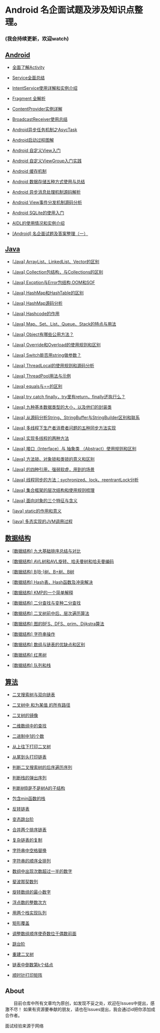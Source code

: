 
# Android 名企面试题及涉及知识点整理。
### (我会持续更新，欢迎watch)


## [Android](/android)

* [全面了解Activity](/android/%E5%85%A8%E9%9D%A2%E4%BA%86%E8%A7%A3Activity.md)

* [Service全面总结](/android/Service%E5%85%A8%E9%9D%A2%E6%80%BB%E7%BB%93.md)

* [IntentService使用详解和实例介绍](/android/IntentService%E4%BD%BF%E7%94%A8%E8%AF%A6%E8%A7%A3%E5%92%8C%E5%AE%9E%E4%BE%8B%E4%BB%8B%E7%BB%8D.md)

* [Fragment 全解析](/android/Fragment%20%E5%85%A8%E8%A7%A3%E6%9E%90.md)

* [ContentProvider实例详解](/android/ContentProvider%E5%AE%9E%E4%BE%8B%E8%AF%A6%E8%A7%A3.md)

* [BroadcastReceiver使用总结](/android/BroadcastReceiver%E4%BD%BF%E7%94%A8%E6%80%BB%E7%BB%93.md)

* [Android异步任务机制之AsycTask](/android/Android%E5%BC%82%E6%AD%A5%E4%BB%BB%E5%8A%A1%E6%9C%BA%E5%88%B6%E4%B9%8BAsycTask.md)

* [Android启动过程图解](/android/Android%E5%90%AF%E5%8A%A8%E8%BF%87%E7%A8%8B%E5%9B%BE%E8%A7%A3.md)

* [Android 自定义View入门](/android/Android%20%E8%87%AA%E5%AE%9A%E4%B9%89View%E5%85%A5%E9%97%A8.md)

* [Android 自定义ViewGroup入门实践](/android/Android%20%E8%87%AA%E5%AE%9A%E4%B9%89ViewGroup%E5%85%A5%E9%97%A8%E5%AE%9E%E8%B7%B5.md)

* [Android 缓存机制](/android/Android%20%E7%BC%93%E5%AD%98%E6%9C%BA%E5%88%B6.md)

* [Android 数据存储五种方式使用与总结](/android/Android%20%E6%95%B0%E6%8D%AE%E5%AD%98%E5%82%A8%E4%BA%94%E7%A7%8D%E6%96%B9%E5%BC%8F%E4%BD%BF%E7%94%A8%E4%B8%8E%E6%80%BB%E7%BB%93.md)

* [Android 异步消息处理机制源码解析](/android/Android%20%E5%BC%82%E6%AD%A5%E6%B6%88%E6%81%AF%E5%A4%84%E7%90%86%E6%9C%BA%E5%88%B6%EF%BC%88Handler%20%E3%80%81%20Looper%20%E3%80%81MessageQueue%EF%BC%89%E6%BA%90%E7%A0%81%E8%A7%A3%E6%9E%90.md)

* [Android View事件分发机制源码分析](/android/Android%20View%E4%BA%8B%E4%BB%B6%E5%88%86%E5%8F%91%E6%9C%BA%E5%88%B6%E6%BA%90%E7%A0%81%E5%88%86%E6%9E%90.md)

* [Android SQLite的使用入门](/android/Android%20SQLite%E7%9A%84%E4%BD%BF%E7%94%A8%E5%85%A5%E9%97%A8.md)

* [AIDL的使用情况和实例介绍](/android/AIDL%E7%9A%84%E4%BD%BF%E7%94%A8%E6%83%85%E5%86%B5%E5%92%8C%E5%AE%9E%E4%BE%8B%E4%BB%8B%E7%BB%8D.md)

* [[Android] 名企面试题及答案整理（一）](/android/Android%20名企面试题及答案整理（一）.md) 

  
## [Java](/java)

* [[Java] ArrayList、LinkedList、Vector的区别](/java/%5BJava%5D%20ArrayList%E3%80%81LinkedList%E3%80%81Vector%E7%9A%84%E5%8C%BA%E5%88%AB.md)

* [[Java] Collection包结构，与Collections的区别](/java/%5BJava%5D%20Collection%E5%8C%85%E7%BB%93%E6%9E%84%EF%BC%8C%E4%B8%8ECollections%E7%9A%84%E5%8C%BA%E5%88%AB.md)

* [[Java] Excption与Error包结构,OOM和SOF](/java/%5BJava%5D%20Excption%E4%B8%8EError%E5%8C%85%E7%BB%93%E6%9E%84%2COOM%E5%92%8CSOF.md)

* [[Java] HashMap和HashTable的区别](/java/%5BJava%5D%20HashMap%E5%92%8CHashTable%E7%9A%84%E5%8C%BA%E5%88%AB.md)

* [[Java] HashMap源码分析](/java/%5BJava%5D%20HashMap%E6%BA%90%E7%A0%81%E5%88%86%E6%9E%90.md)

* [[Java] Hashcode的作用](/java/%5BJava%5D%20Hashcode%E7%9A%84%E4%BD%9C%E7%94%A8.md)

* [[Java] Map、Set、List、Queue、Stack的特点与用法](/java/%5BJava%5D%20Map%E3%80%81Set%E3%80%81List%E3%80%81Queue%E3%80%81Stack%E7%9A%84%E7%89%B9%E7%82%B9%E4%B8%8E%E7%94%A8%E6%B3%95.md)
 
* [[Java] Object有哪些公用方法？](/java/%5BJava%5D%20Object%E6%9C%89%E5%93%AA%E4%BA%9B%E5%85%AC%E7%94%A8%E6%96%B9%E6%B3%95%EF%BC%9F.md)

* [[Java] Override和Overload的使用规则和区别](/java/%5BJava%5D%20Override%E5%92%8COverload%E7%9A%84%E4%BD%BF%E7%94%A8%E8%A7%84%E5%88%99%E5%92%8C%E5%8C%BA%E5%88%AB.md)

* [[Java] Switch能否用string做参数？](/java/%5BJava%5D%20Switch%E8%83%BD%E5%90%A6%E7%94%A8string%E5%81%9A%E5%8F%82%E6%95%B0%EF%BC%9F.md)

* [[Java] ThreadLocal的使用规则和源码分析](/java/%5BJava%5D%20ThreadLocal%E7%9A%84%E4%BD%BF%E7%94%A8%E8%A7%84%E5%88%99%E5%92%8C%E6%BA%90%E7%A0%81%E5%88%86%E6%9E%90.md)

* [[Java] ThreadPool用法与示例](/java/%5BJava%5D%20ThreadPool%E7%94%A8%E6%B3%95%E4%B8%8E%E7%A4%BA%E4%BE%8B.md)

* [[Java] equals与==的区别](/java/%5BJava%5D%20equals%E4%B8%8E%3D%3D%E7%9A%84%E5%8C%BA%E5%88%AB.md)

* [[Java] try catch finally，try里有return，finally还执行么？](/java/%5BJava%5D%20try%20catch%20finally%EF%BC%8Ctry%E9%87%8C%E6%9C%89return%EF%BC%8Cfinally%E8%BF%98%E6%89%A7%E8%A1%8C%E4%B9%88%EF%BC%9F.md)

* [[Java] 九种基本数据类型的大小，以及他们的封装类](/java/%5BJava%5D%20%E4%B9%9D%E7%A7%8D%E5%9F%BA%E6%9C%AC%E6%95%B0%E6%8D%AE%E7%B1%BB%E5%9E%8B%E7%9A%84%E5%A4%A7%E5%B0%8F%EF%BC%8C%E4%BB%A5%E5%8F%8A%E4%BB%96%E4%BB%AC%E7%9A%84%E5%B0%81%E8%A3%85%E7%B1%BB.md)

* [[Java] 从源码分析String、StringBuffer与StringBuilder区别和联系](/java/%5BJava%5D%20%E4%BB%8E%E6%BA%90%E7%A0%81%E5%88%86%E6%9E%90String%E3%80%81StringBuffer%E4%B8%8EStringBuilder%E5%8C%BA%E5%88%AB%E5%92%8C%E8%81%94%E7%B3%BB.md)

* [[Java] 多线程下生产者消费者问题的五种同步方法实现](/java/%5BJava%5D%20%E5%A4%9A%E7%BA%BF%E7%A8%8B%E4%B8%8B%E7%94%9F%E4%BA%A7%E8%80%85%E6%B6%88%E8%B4%B9%E8%80%85%E9%97%AE%E9%A2%98%E7%9A%84%E4%BA%94%E7%A7%8D%E5%90%8C%E6%AD%A5%E6%96%B9%E6%B3%95%E5%AE%9E%E7%8E%B0.md)

* [[Java] 实现多线程的两种方法](/java/%5BJava%5D%20%E5%AE%9E%E7%8E%B0%E5%A4%9A%E7%BA%BF%E7%A8%8B%E7%9A%84%E4%B8%A4%E7%A7%8D%E6%96%B9%E6%B3%95.md)

* [[Java] 接口（Interface）与 抽象类 （Abstract）使用规则和区别](/java/%5BJava%5D%20%E6%8E%A5%E5%8F%A3%EF%BC%88Interface%EF%BC%89%E4%B8%8E%20%E6%8A%BD%E8%B1%A1%E7%B1%BB%20%EF%BC%88Abstract%EF%BC%89%E4%BD%BF%E7%94%A8%E8%A7%84%E5%88%99%E5%92%8C%E5%8C%BA%E5%88%AB.md)

* [[Java] 方法锁、对象锁和类锁的意义和区别](/java/%5BJava%5D%20%E6%96%B9%E6%B3%95%E9%94%81%E3%80%81%E5%AF%B9%E8%B1%A1%E9%94%81%E5%92%8C%E7%B1%BB%E9%94%81%E7%9A%84%E6%84%8F%E4%B9%89%E5%92%8C%E5%8C%BA%E5%88%AB.md)

* [[Java] 的四种引用，强弱软虚，用到的场景](/java/%5BJava%5D%20%E7%9A%84%E5%9B%9B%E7%A7%8D%E5%BC%95%E7%94%A8%EF%BC%8C%E5%BC%BA%E5%BC%B1%E8%BD%AF%E8%99%9A%EF%BC%8C%E7%94%A8%E5%88%B0%E7%9A%84%E5%9C%BA%E6%99%AF.md)

* [[Java] 线程同步的方法：sychronized、lock、reentrantLock分析](/java/%5BJava%5D%20%E7%BA%BF%E7%A8%8B%E5%90%8C%E6%AD%A5%E7%9A%84%E6%96%B9%E6%B3%95%EF%BC%9Asychronized%E3%80%81lock%E3%80%81reentrantLock%E5%88%86%E6%9E%90.md)

* [[Java] 集合框架的层次结构和使用规则梳理](/java/%5BJava%5D%20%E9%9B%86%E5%90%88%E6%A1%86%E6%9E%B6%E7%9A%84%E5%B1%82%E6%AC%A1%E7%BB%93%E6%9E%84%E5%92%8C%E4%BD%BF%E7%94%A8%E8%A7%84%E5%88%99%E6%A2%B3%E7%90%86.md)

* [[Java] 面向对象的三个特征与含义](/java/%5BJava%5D%20%E9%9D%A2%E5%90%91%E5%AF%B9%E8%B1%A1%E7%9A%84%E4%B8%89%E4%B8%AA%E7%89%B9%E5%BE%81%E4%B8%8E%E5%90%AB%E4%B9%89.md)

* [[java] static的作用和意义](/java/%5Bjava%5D%20static%E7%9A%84%E4%BD%9C%E7%94%A8%E5%92%8C%E6%84%8F%E4%B9%89.md)

* [[java] 多态实现的JVM调用过程](/java/%5Bjava%5D%20%E5%A4%9A%E6%80%81%E5%AE%9E%E7%8E%B0%E7%9A%84JVM%E8%B0%83%E7%94%A8%E8%BF%87%E7%A8%8B.md)


## [数据结构](/data%20structure)

* [[数据结构] 九大基础排序总结与对比](/data%20structure/%5B%E6%95%B0%E6%8D%AE%E7%BB%93%E6%9E%84%5D%20%E4%B9%9D%E5%A4%A7%E5%9F%BA%E7%A1%80%E6%8E%92%E5%BA%8F%E6%80%BB%E7%BB%93%E4%B8%8E%E5%AF%B9%E6%AF%94.md)

* [[数据结构] AVL树和AVL旋转、哈夫曼树和哈夫曼编码](/data%20structure/%5B%E6%95%B0%E6%8D%AE%E7%BB%93%E6%9E%84%5D%20AVL%E6%A0%91%E5%92%8CAVL%E6%97%8B%E8%BD%AC%E3%80%81%E5%93%88%E5%A4%AB%E6%9B%BC%E6%A0%91%E5%92%8C%E5%93%88%E5%A4%AB%E6%9B%BC%E7%BC%96%E7%A0%81.md)

* [[数据结构] B(B-)树、B+树、B树](/data%20structure/%5B%E6%95%B0%E6%8D%AE%E7%BB%93%E6%9E%84%5D%20B(B-)%E6%A0%91%E3%80%81B%2B%E6%A0%91%E3%80%81B%E6%A0%91.md)

* [[数据结构] Hash表、Hash函数及冲突解决](/data%20structure/%5B%E6%95%B0%E6%8D%AE%E7%BB%93%E6%9E%84%5D%20Hash%E8%A1%A8%E3%80%81Hash%E5%87%BD%E6%95%B0%E5%8F%8A%E5%86%B2%E7%AA%81%E8%A7%A3%E5%86%B3.md)

* [[数据结构] KMP的一个简单解释](/data%20structure/%5B%E6%95%B0%E6%8D%AE%E7%BB%93%E6%9E%84%5D%20KMP%E7%9A%84%E4%B8%80%E4%B8%AA%E7%AE%80%E5%8D%95%E8%A7%A3%E9%87%8A.md)

* [[数据结构] 二分查找与变种二分查找](/data%20structure/%5B%E6%95%B0%E6%8D%AE%E7%BB%93%E6%9E%84%5D%20%E4%BA%8C%E5%88%86%E6%9F%A5%E6%89%BE%E4%B8%8E%E5%8F%98%E7%A7%8D%E4%BA%8C%E5%88%86%E6%9F%A5%E6%89%BE.md)

* [[数据结构] 二叉树前中后、层次遍历算法](/data%20structure/%5B%E6%95%B0%E6%8D%AE%E7%BB%93%E6%9E%84%5D%20%E4%BA%8C%E5%8F%89%E6%A0%91%E5%89%8D%E4%B8%AD%E5%90%8E%E3%80%81%E5%B1%82%E6%AC%A1%E9%81%8D%E5%8E%86%E7%AE%97%E6%B3%95.md)

* [[数据结构] 图的BFS、DFS、prim、Dijkstra算法](/data%20structure/%5B%E6%95%B0%E6%8D%AE%E7%BB%93%E6%9E%84%5D%20%E5%9B%BE%E7%9A%84BFS%E3%80%81DFS%E3%80%81prim%E3%80%81Dijkstra%E7%AE%97%E6%B3%95.md)

* [[数据结构] 字符串操作](/data%20structure/%5B%E6%95%B0%E6%8D%AE%E7%BB%93%E6%9E%84%5D%20%E5%AD%97%E7%AC%A6%E4%B8%B2%E6%93%8D%E4%BD%9C.md)

* [[数据结构] 数组与链表的优缺点和区别](/data%20structure/%5B%E6%95%B0%E6%8D%AE%E7%BB%93%E6%9E%84%5D%20%E6%95%B0%E7%BB%84%E4%B8%8E%E9%93%BE%E8%A1%A8%E7%9A%84%E4%BC%98%E7%BC%BA%E7%82%B9%E5%92%8C%E5%8C%BA%E5%88%AB.md)

* [[数据结构] 红黑树](/data%20structure/%5B%E6%95%B0%E6%8D%AE%E7%BB%93%E6%9E%84%5D%20%E7%BA%A2%E9%BB%91%E6%A0%91.md)

* [[数据结构] 队列和栈](/data%20structure/%5B%E6%95%B0%E6%8D%AE%E7%BB%93%E6%9E%84%5D%20%E9%98%9F%E5%88%97%E5%92%8C%E6%A0%88.md)

## [算法](/algorithm)

* [二叉搜索树与双向链表](/algorithm/swordForOffer/%E4%BA%8C%E5%8F%89%E6%90%9C%E7%B4%A2%E6%A0%91%E4%B8%8E%E5%8F%8C%E5%90%91%E9%93%BE%E8%A1%A8.md)

* [二叉树中 和为某值 的所有路径](/algorithm/swordForOffer/%E4%BA%8C%E5%8F%89%E6%A0%91%E4%B8%AD%20%E5%92%8C%E4%B8%BA%E6%9F%90%E5%80%BC%20%E7%9A%84%E6%89%80%E6%9C%89%E8%B7%AF%E5%BE%84.md)

* [二叉树的镜像](/algorithm/swordForOffer/%E4%BA%8C%E5%8F%89%E6%A0%91%E7%9A%84%E9%95%9C%E5%83%8F.md)

* [二维数组中的查找](/algorithm/swordForOffer/%E4%BA%8C%E7%BB%B4%E6%95%B0%E7%BB%84%E4%B8%AD%E7%9A%84%E6%9F%A5%E6%89%BE.md)

* [二进制中1的个数](/algorithm/swordForOffer/%E4%BA%8C%E8%BF%9B%E5%88%B6%E4%B8%AD1%E7%9A%84%E4%B8%AA%E6%95%B0.md)

* [从上往下打印二叉树](/algorithm/swordForOffer/%E4%BB%8E%E4%B8%8A%E5%BE%80%E4%B8%8B%E6%89%93%E5%8D%B0%E4%BA%8C%E5%8F%89%E6%A0%91.md)

* [从尾到头打印链表](/algorithm/swordForOffer/%E4%BB%8E%E5%B0%BE%E5%88%B0%E5%A4%B4%E6%89%93%E5%8D%B0%E9%93%BE%E8%A1%A8.md)

* [判断二叉搜索树的后序遍历序列](/algorithm/swordForOffer/%E5%88%A4%E6%96%AD%E4%BA%8C%E5%8F%89%E6%90%9C%E7%B4%A2%E6%A0%91%E7%9A%84%E5%90%8E%E5%BA%8F%E9%81%8D%E5%8E%86%E5%BA%8F%E5%88%97.md)

* [判断栈的弹出序列](/algorithm/swordForOffer/%E5%88%A4%E6%96%AD%E6%A0%88%E7%9A%84%E5%BC%B9%E5%87%BA%E5%BA%8F%E5%88%97.md)

* [判断树B是不是树A的子结构](/algorithm/swordForOffer/%E5%88%A4%E6%96%AD%E6%A0%91B%E6%98%AF%E4%B8%8D%E6%98%AF%E6%A0%91A%E7%9A%84%E5%AD%90%E7%BB%93%E6%9E%84.md)

* [包含min函数的栈](/algorithm/swordForOffer/%E5%8C%85%E5%90%ABmin%E5%87%BD%E6%95%B0%E7%9A%84%E6%A0%88.md)

* [反转链表](/algorithm/swordForOffer/%E5%8F%8D%E8%BD%AC%E9%93%BE%E8%A1%A8.md)

* [变态跳台阶](/algorithm/swordForOffer/%E5%8F%98%E6%80%81%E8%B7%B3%E5%8F%B0%E9%98%B6.md)

* [合并两个排序链表](/algorithm/swordForOffer/%E5%90%88%E5%B9%B6%E4%B8%A4%E4%B8%AA%E6%8E%92%E5%BA%8F%E9%93%BE%E8%A1%A8.md)

* [复杂链表的复制](/algorithm/swordForOffer/%E5%A4%8D%E6%9D%82%E9%93%BE%E8%A1%A8%E7%9A%84%E5%A4%8D%E5%88%B6.md)

* [字符串中空格替换](/algorithm/swordForOffer/%E5%AD%97%E7%AC%A6%E4%B8%B2%E4%B8%AD%E7%A9%BA%E6%A0%BC%E6%9B%BF%E6%8D%A2.md)

* [字符串的顺序全排列](/algorithm/swordForOffer/%E5%AD%97%E7%AC%A6%E4%B8%B2%E7%9A%84%E9%A1%BA%E5%BA%8F%E5%85%A8%E6%8E%92%E5%88%97.md)

* [数组中出现次数超过一半的数字](/algorithm/swordForOffer/%E6%95%B0%E7%BB%84%E4%B8%AD%E5%87%BA%E7%8E%B0%E6%AC%A1%E6%95%B0%E8%B6%85%E8%BF%87%E4%B8%80%E5%8D%8A%E7%9A%84%E6%95%B0%E5%AD%97.md)

* [斐波那契数列](/algorithm/swordForOffer/%E6%96%90%E6%B3%A2%E9%82%A3%E5%A5%91%E6%95%B0%E5%88%97.md)

* [旋转数组的最小数字](/algorithm/swordForOffer/%E6%97%8B%E8%BD%AC%E6%95%B0%E7%BB%84%E7%9A%84%E6%9C%80%E5%B0%8F%E6%95%B0%E5%AD%97.md)

* [浮点数的整数次方](/algorithm/swordForOffer/%E6%B5%AE%E7%82%B9%E6%95%B0%E7%9A%84%E6%95%B4%E6%95%B0%E6%AC%A1%E6%96%B9.md)

* [用两个栈实现队列](/algorithm/swordForOffer/%E7%94%A8%E4%B8%A4%E4%B8%AA%E6%A0%88%E5%AE%9E%E7%8E%B0%E9%98%9F%E5%88%97.md)

* [矩形覆盖](/algorithm/swordForOffer/%E7%9F%A9%E5%BD%A2%E8%A6%86%E7%9B%96.md)

* [调整数组顺序使奇数位于偶数前面](/algorithm/swordForOffer/%E8%B0%83%E6%95%B4%E6%95%B0%E7%BB%84%E9%A1%BA%E5%BA%8F%E4%BD%BF%E5%A5%87%E6%95%B0%E4%BD%8D%E4%BA%8E%E5%81%B6%E6%95%B0%E5%89%8D%E9%9D%A2.md)

* [跳台阶](/algorithm/swordForOffer/%E8%B7%B3%E5%8F%B0%E9%98%B6.md)

* [重建二叉树](/algorithm/swordForOffer/%E9%87%8D%E5%BB%BA%E4%BA%8C%E5%8F%89%E6%A0%91.md)

* [链表中倒数第k个结点](/algorithm/swordForOffer/%E9%93%BE%E8%A1%A8%E4%B8%AD%E5%80%92%E6%95%B0%E7%AC%ACk%E4%B8%AA%E7%BB%93%E7%82%B9.md)

* [顺时针打印矩阵](/algorithm/swordForOffer/%E9%A1%BA%E6%97%B6%E9%92%88%E6%89%93%E5%8D%B0%E7%9F%A9%E9%98%B5.md)

## About

   　　目前仓库中所有文章均为原创，如发现不妥之处，欢迎在Issues中提出，感激不尽！
   如果有资源要奉献的朋友，请也在Issues提出，我会通过id把你添加成合作者。
   
   面试经验来源于网络

